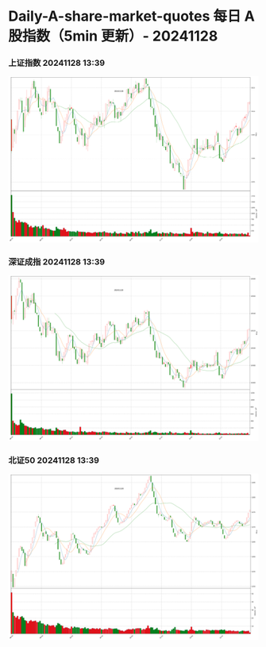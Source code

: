 
# Daily-A-share-market-quotes 每日 A 股指数（5min 更新）- 20241128

### 上证指数 20241128 13:39
![](./fig/2024/11/20241128-sh000001.png)

### 深证成指 20241128 13:39
![](./fig/2024/11/20241128-sz399001.png)

### 北证50 20241128 13:39
![](./fig/2024/11/20241128-bj899050.png)
